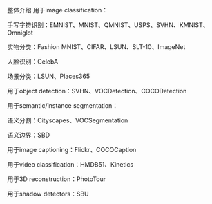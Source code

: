 整体介绍
用于image classification：

手写字符识别：EMNIST、MNIST、QMNIST、USPS、SVHN、KMNIST、Omniglot

实物分类：Fashion MNIST、CIFAR、LSUN、SLT-10、ImageNet

人脸识别：CelebA

场景分类：LSUN、Places365

 

用于object detection：SVHN、VOCDetection、COCODetection

 

用于semantic/instance segmentation：

语义分割：Cityscapes、VOCSegmentation

语义边界：SBD

 

用于image captioning：Flickr、COCOCaption

用于video classification：HMDB51、Kinetics

用于3D reconstruction：PhotoTour

用于shadow detectors：SBU